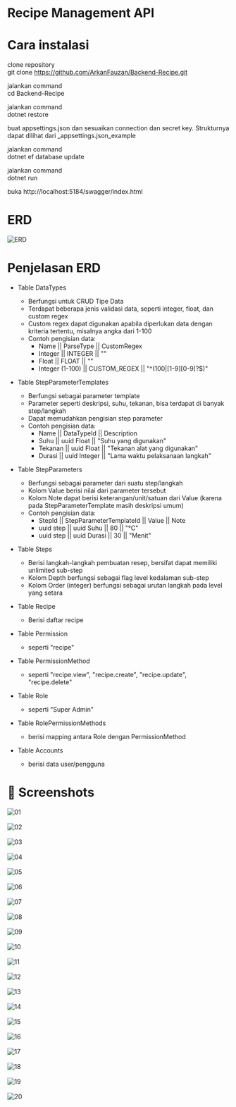 # Recipe Management API

# Cara instalasi

clone repository <br>
git clone https://github.com/ArkanFauzan/Backend-Recipe.git

jalankan command <br>
cd Backend-Recipe

jalankan command <br>
dotnet restore

buat appsettings.json dan sesuaikan connection dan secret key. Strukturnya dapat dilihat dari _appsettings.json_example

jalankan command <br>
dotnet ef database update

jalankan command <br>
dotnet run

buka http://localhost:5184/swagger/index.html

# ERD
![ERD](Screenshots/ERD.png)

# Penjelasan ERD
- Table DataTypes
  - Berfungsi untuk CRUD Tipe Data
  - Terdapat beberapa jenis validasi data, seperti integer, float, dan custom regex
  - Custom regex dapat digunakan apabila diperlukan data dengan kriteria tertentu, misalnya angka dari 1-100
  - Contoh pengisian data:
    - Name            || ParseType    || CustomRegex
    - Integer         || INTEGER      || ""
    - Float           || FLOAT        || ""
    - Integer (1-100) || CUSTOM_REGEX || "^(100|[1-9][0-9]?$)"
- Table StepParameterTemplates
  - Berfungsi sebagai parameter template
  - Parameter seperti deskripsi, suhu, tekanan, bisa terdapat di banyak step/langkah
  - Dapat memudahkan pengisian step parameter
  - Contoh pengisian data:
    - Name            || DataTypeId    || Description
    - Suhu            || uuid Float    || "Suhu yang digunakan"
    - Tekanan         || uuid Float    || "Tekanan alat yang digunakan"
    - Durasi          || uuid Integer  || "Lama waktu pelaksanaan langkah"
- Table StepParameters
  - Berfungsi sebagai parameter dari suatu step/langkah
  - Kolom Value berisi nilai dari parameter tersebut
  - Kolom Note dapat berisi keterangan/unit/satuan dari Value (karena pada StepParameterTemplate masih deskripsi umum)
  - Contoh pengisian data:
    - StepId            || StepParameterTemplateId    || Value || Note
    - uuid step         || uuid Suhu                  || 80    || "°C"
    - uuid step         || uuid Durasi                || 30    || "Menit"
- Table Steps
  - Berisi langkah-langkah pembuatan resep, bersifat dapat memiliki unlimited sub-step
  - Kolom Depth berfungsi sebagai flag level kedalaman sub-step
  - Kolom Order (integer) berfungsi sebagai urutan langkah pada level yang setara
- Table Recipe
  - Berisi daftar recipe

- Table Permission
  - seperti "recipe"
- Table PermissionMethod
  - seperti "recipe.view", "recipe.create", "recipe.update", "recipe.delete"
- Table Role
  - seperti "Super Admin"
- Table RolePermissionMethods
  - berisi mapping antara Role dengan PermissionMethod
- Table Accounts
  - berisi data user/pengguna


# 📸 Screenshots

![01](Screenshots/01-api-recipe-list.png) <br><br>
![02](Screenshots/02-api-recipe.png) <br><br>
![03](Screenshots/03-api-recipe-detail.png) <br><br>
![04](Screenshots/04-api-recipe-detail-full-step.png) <br><br>
![05](Screenshots/05-api-recipe-detail-full-step-parameter.png) <br><br>
![06](Screenshots/06-api-step.png) <br><br>
![07](Screenshots/07-api-step-detail.png) <br><br>
![08](Screenshots/08-api-step-detail-full-step.png) <br><br>
![09](Screenshots/09-api-step-detail-parameter.png) <br><br>
![10](Screenshots/10-pembuatan-tipe-data.png) <br><br>
![11](Screenshots/11-pembuatan-tipe-data-regex.png) <br><br>
![12](Screenshots/12-opsi-parse-type.png) <br><br>
![13](Screenshots/13-pembuatan-step-parameter-template.png) <br><br>
![14](Screenshots/14-pembuatan-recipe.png) <br><br>
![15](Screenshots/15-pembuatan-step-top-level.png) <br><br>
![16](Screenshots/16-pembuatan-step-untuk-sub-step.png) <br><br>
![17](Screenshots/17-pembuatan-step-parameter-contoh1.png) <br><br>
![18](Screenshots/18-pembuatan-step-parameter-contoh2.png) <br><br>
![19](Screenshots/19-pembuatan-step-parameter-contoh3.png) <br><br>
![20](Screenshots/20-mengubah-urutan-step-atau-langkah.png)
